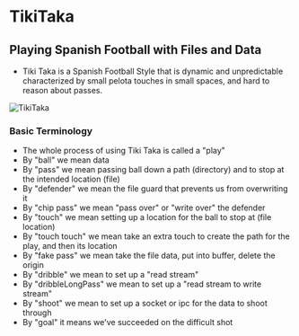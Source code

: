 # TikiTaka
## Playing Spanish Football with Files and Data
- Tiki Taka is a Spanish Football Style that is dynamic and unpredictable
characterized by small pelota touches in small spaces, and hard to reason about
passes.

![TikiTaka](https://j.gifs.com/vV0MbG.gif)

### Basic Terminology
- The whole process of using Tiki Taka is called a "play"
- By "ball" we mean data
- By "pass" we mean passing ball down a path (directory) and to stop at the intended location (file)
- By "defender" we mean the file guard that prevents us from overwriting it
- By "chip pass" we mean "pass over" or "write over" the defender
- By "touch" we mean setting up a location for the ball to stop at (file location)
- By "touch touch" we mean take an extra touch to create the path for the play, and then its location
- By "fake pass" we mean take the file data, put into buffer, delete the origin
- By "dribble" we mean to set up a "read stream"
- By "dribbleLongPass" we mean to set up a "read stream to write stream"
- By "shoot" we mean to set up a socket or ipc for the data to shoot through
- By "goal" it means we've succeeded on the difficult shot
